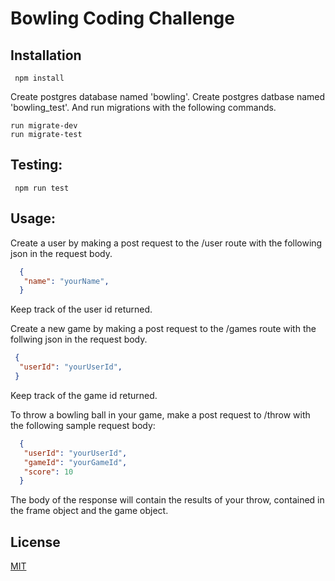  # Bowling Coding Challenge

## Installation
```
 npm install
 ```
 Create postgres database named 'bowling'.
 Create postgres datbase named 'bowling_test'.
 And run migrations with the following commands.
 ```
 run migrate-dev
 run migrate-test
```

## Testing:
```
 npm run test
 ```

## Usage:
 Create a user by making a post request to the /user route with the following json in the request body.
 
```json
  {
   "name": "yourName",
  }
```

 Keep track of the user id returned.

 Create a new game by making a post request to the /games route with the follwing json in the request body.
 ```json
  {
   "userId": "yourUserId",
  }
```
 Keep track of the game id returned.

 To throw a bowling ball in your game, make a post request to /throw with the following sample request body: 
 
```json
  {
   "userId": "yourUserId",
   "gameId": "yourGameId",
   "score": 10
  }
```

 The body of the response will contain the results of your throw, contained in the frame object and the game object.
 
 ## License
[MIT](https://choosealicense.com/licenses/mit/)